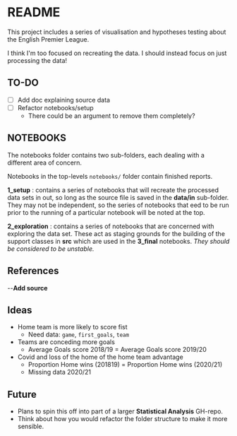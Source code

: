 
# README

This project includes a series of visualisation and hypotheses testing about the English Premier League.

I think I'm too focused on recreating the data.
I should instead focus on just processing the data!

## TO-DO

- [ ] Add doc explaining source data
- [ ] Refactor notebooks/setup
  - There could be an argument to remove them completely?

## NOTEBOOKS

The notebooks folder contains two sub-folders, each dealing with a different area of concern.

Notebooks in the top-levels `notebooks/` folder contain finished reports.

**1_setup**
: contains a series of notebooks that will recreate the  processed data sets in out, so long as the source file is saved in the **data/in** sub-folder.
They may not be independent, so the series of notebooks that eed to be run prior to the running of a particular notebook will be noted at the top.

**2_exploration**
: contains a series of notebooks that are concerned with exploring the data set.
These act as staging grounds for the building of the support classes in **src** which are used in the **3_final** notebooks.
*They should be considered to be unstable.*

## References

--**Add source**

## Ideas

- Home team is more likely to score fist
  - Need data: `game`, `first_goals`, `team`
- Teams are conceding more goals
  - Average Goals score 2018/19 = Average Goals score 2019/20
- Covid and loss of the home of the home team advantage
  - Proportion Home wins (201819) = Proportion Home wins (2020/21)
  - Missing data 2020/21

## Future

- Plans to spin this off into part of a larger **Statistical Analysis** GH-repo.
- Think about how you would refactor the folder structure to make it more sensible.
